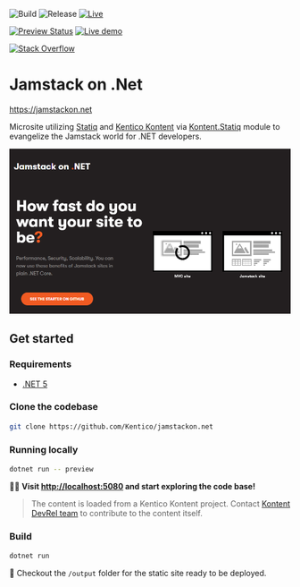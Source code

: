 ![Build](https://github.com/Kentico/jamstackon.net/workflows/.NET%20Core/badge.svg)
![Release](https://github.com/Kentico/jamstackon.net/workflows/Publish%20site/badge.svg)
[![Live](https://img.shields.io/badge/Live-DEMO-brightgreen.svg?logo=github&logoColor=white)](https://jamstackon.net)

[![Preview Status](https://api.netlify.com/api/v1/badges/ea4874c1-69a7-4fd6-8109-0457845bf4f0/deploy-status)](https://app.netlify.com/sites/jamstackondotnet/deploys)
[![Live demo](https://img.shields.io/badge/Live-Demo-00C7B7.svg?logo=netlify)](https://jamstackondotnet.netlify.app/)

[![Stack Overflow](https://img.shields.io/badge/Stack%20Overflow-ASK%20NOW-FE7A16.svg?logo=stackoverflow&logoColor=white)](https://stackoverflow.com/tags/kentico-cloud)

# Jamstack on .Net

<https://jamstackon.net>

Microsite utilizing [Statiq](https://statiq.dev/) and [Kentico Kontent](https://kontent.ai) via [Kontent.Statiq](https://github.com/alanta/Kontent.Statiq) module to evangelize the Jamstack world for .NET developers.

[![Screenshot](./screenshot.png)](https://jamstackon.net)

## Get started

### Requirements

- [.NET 5](https://dotnet.microsoft.com/download)

### Clone the codebase

```sh
git clone https://github.com/Kentico/jamstackon.net
```

### Running locally

```sh
dotnet run -- preview
```

🎊🎉 **Visit <http://localhost:5080> and start exploring the code base!**

> The content is loaded from a Kentico Kontent project. Contact [Kontent DevRel team](mailto:devrel@kentico.com) to contribute to the content itself.

### Build

```sh
dotnet run
```

👀 Checkout the `/output` folder for the static site ready to be deployed.
